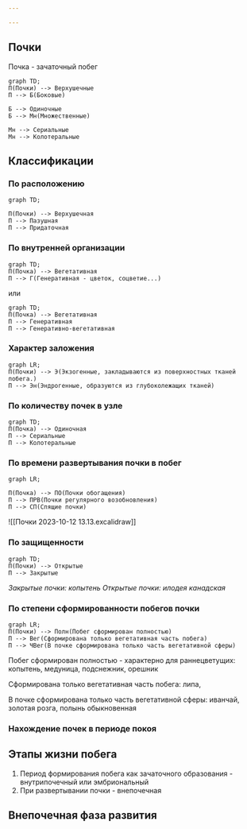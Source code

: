 ```yaml
---

---
```

## Почки
Почка - зачаточный побег

```mermaid
graph TD;
П(Почки) --> Верхушечные
П --> Б(Боковые)

Б --> Одиночные
Б --> Мн(Множественные)

Мн --> Сериальные
Мн --> Колотеральные

```

## Классификации
### По расположению

```mermaid
graph TD;

П(Почки) --> Верхушечная
П --> Пазушная
П --> Придаточная
```
### По внутренней организации
```mermaid
graph TD;
П(Почка) --> Вегетативная
П --> Г(Генеративная - цветок, соцветие...)

```
или
```mermaid
graph TD;
П(Почка) --> Вегетативная
П --> Генеративная
П --> Генеративно-вегетативная
```

### Характер заложения
```mermaid
graph LR;
П(Почки) --> Э(Экзогенные, закладываются из поверхностных тканей побега.)
П --> Эн(Эндрогенные, образуются из глубоколежащих тканей)
```

### По количеству почек в узле
```mermaid
graph TD;
П(Почка) --> Одиночная
П --> Сериальные
П --> Колотеральные
```
### По времени развертывания почки в побег
```mermaid
graph LR;

П(Почка) --> ПО(Почки обогащения)
П --> ПРВ(Почки регулярного возобновления)
П --> СП(Спящие почки)
```
![[Почки 2023-10-12 13.13.excalidraw]]
### По защищенности
```mermaid 
graph TD;
П(Почки) --> Открытые
П --> Закрытые
```
*Закрытые почки: копытень
Открытые почки: илодея канадская*

### По степени сформированности побегов почки
```mermaid 
graph LR;
П(Почки) --> Полн(Побег сформирован полностью)
П --> Вег(Сформирована только вегетативная часть побега)
П --> ЧВег(В почке сформирована только часть вегетативной сферы)
```

Побег сформирован полностью - характерно для раннецветущих: копытень, медуница, подснежник, орешник

Сформирована только вегетативная часть побега: липа,

В почке сформирована только часть вегетативной сферы: иванчай, золотая розга, полынь обыкновенная


### Нахождение почек в периоде покоя

## Этапы жизни побега
1. Период формирования побега как зачаточного образования - внутрипочечный или эмбриональный
2. При развертывании почки - внепочечная

## Внепочечная фаза развития
